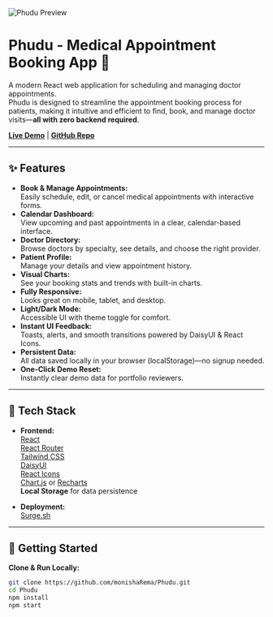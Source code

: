 ![Phudu Preview]("/src/assets/ss.png")

# Phudu - Medical Appointment Booking App 🏥

A modern React web application for scheduling and managing doctor appointments.  
Phudu is designed to streamline the appointment booking process for patients, making it intuitive and efficient to find, book, and manage doctor visits—**all with zero backend required**.

[**Live Demo**](https://fanatical-bun.surge.sh/) | [**GitHub Repo**](https://github.com/monishaRema/Phudu)

---

## ✨ Features

- **Book & Manage Appointments:**  
  Easily schedule, edit, or cancel medical appointments with interactive forms.
- **Calendar Dashboard:**  
  View upcoming and past appointments in a clear, calendar-based interface.
- **Doctor Directory:**  
  Browse doctors by specialty, see details, and choose the right provider.
- **Patient Profile:**  
  Manage your details and view appointment history.
- **Visual Charts:**  
  See your booking stats and trends with built-in charts.
- **Fully Responsive:**  
  Looks great on mobile, tablet, and desktop.
- **Light/Dark Mode:**  
  Accessible UI with theme toggle for comfort.
- **Instant UI Feedback:**  
  Toasts, alerts, and smooth transitions powered by DaisyUI & React Icons.
- **Persistent Data:**  
  All data saved locally in your browser (localStorage)—no signup needed.
- **One-Click Demo Reset:**  
  Instantly clear demo data for portfolio reviewers.

---

## 🚀 Tech Stack

- **Frontend:**  
  [React](https://react.dev/)  
  [React Router](https://reactrouter.com/)  
  [Tailwind CSS](https://tailwindcss.com/)  
  [DaisyUI](https://daisyui.com/)  
  [React Icons](https://react-icons.github.io/react-icons/)  
  [Chart.js](https://www.chartjs.org/) or [Recharts](https://recharts.org/)  
  **Local Storage** for data persistence

- **Deployment:**  
  [Surge.sh](https://surge.sh/)

---


## 🏁 Getting Started

**Clone & Run Locally:**
```bash
git clone https://github.com/monishaRema/Phudu.git
cd Phudu
npm install
npm start

